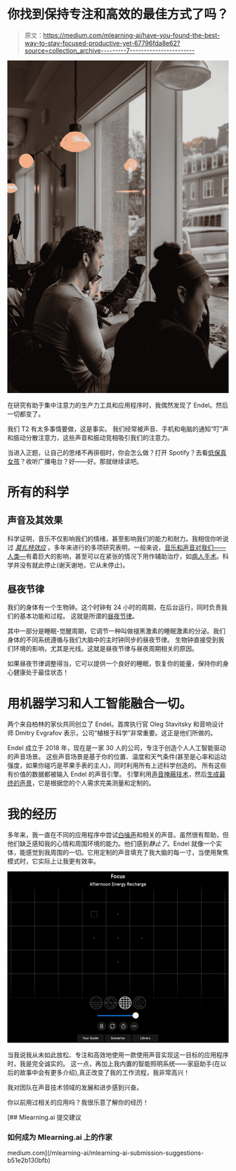 # 你找到保持专注和高效的最佳方式了吗？

> 原文：<https://medium.com/mlearning-ai/have-you-found-the-best-way-to-stay-focused-productive-yet-67796fda8e62?source=collection_archive---------7----------------------->

![](img/035f69986a65bb147b9dcb3a4e7b40fe.png)

在研究有助于集中注意力的生产力工具和应用程序时，我偶然发现了 Endel。然后一切都变了。

我们 T2 有太多事情要做，这是事实。
我们经常被声音、手机和电脑的通知“叮”声和振动分散注意力，这些声音和振动竞相吸引我们的注意力。

当进入正题，让自己的思绪不再徘徊时，你会怎么做？打开 Spotify？去看[低保真女孩](https://www.youtube.com/watch?v=jfKfPfyJRdk)？收听广播电台？好——好。那就继续读吧。

# 所有的科学

## 声音及其效果

科学证明，音乐不仅影响我们的情绪，甚至影响我们的能力和耐力。我相信你听说过 [*莫扎特效应*](https://www.ncbi.nlm.nih.gov/pmc/articles/PMC1281386/) 。多年来进行的多项研究表明，一般来说，[音乐和声音对我们——人类—](https://academic.oup.com/jmt/article-abstract/38/4/254/894542)有着巨大的影响，甚至可以在紧张的情况下用作辅助治疗，如[病人手术](https://www.health.harvard.edu/newsletter_article/music-and-health)。科学并没有就此停止(谢天谢地，它从未停止)。

## 昼夜节律

我们的身体有一个生物钟。这个时钟有 24 小时的周期，在后台运行，同时负责我们的基本功能和过程。
这就是所谓的[昼夜节律](https://www.sleepfoundation.org/circadian-rhythm)。

其中一部分是睡眠-觉醒周期，它调节一种叫做褪黑激素的睡眠激素的分泌。我们身体的不同系统遵循与我们大脑中的主时钟同步的昼夜节律。
生物钟直接受到我们环境的影响，尤其是光线。这就是昼夜节律与昼夜周期相关的原因。

如果昼夜节律调整得当，它可以提供一个良好的睡眠，恢复你的能量，保持你的身心健康处于最佳状态！

# 用机器学习和人工智能融合一切。

两个来自柏林的家伙共同创立了 Endel。首席执行官 Oleg Stavitsky 和音响设计师 Dmitry Evgrafov 表示，公司“植根于科学”非常重要。这正是他们所做的。

Endel 成立于 2018 年，现在是一家 30 人的公司，专注于创造个人人工智能驱动的声音场景。
这些声音场景是基于你的位置、温度和天气条件(甚至是心率和运动强度，如果你碰巧是苹果手表的主人)，同时利用所有上述科学创造的。
所有这些有价值的数据都被输入 Endel 的声音引擎。
引擎利用[声音掩蔽技术](https://en.wikipedia.org/wiki/Sound_masking)，然后[生成最终的声景](https://www.amazon.science/latest-news/the-science-behind-endels-ai-powered-soundscapes?fbclid=IwAR2yMfT9089llBso_4s9GWvb1Q0b95NMg8SOJVlFlH6y0FjrGB7SvLjPpuo)，它是根据您的个人需求完美测量和定制的。

# 我的经历

多年来，我一直在不同的应用程序中尝试[白噪声](https://www.ncbi.nlm.nih.gov/pmc/articles/PMC1792397/?page=1)和相关的声音。虽然很有帮助，但他们缺乏感知我的心情和周围环境的能力。他们感到*静止了*。Endel 就像一个实体，能感觉到我周围的一切。它用定制的声音填充了我大脑的每一寸，当使用聚焦模式时，它实际上让我更有效率。

![](img/5bb0f5c6b8e76eb19acb03a11cf8e624.png)

当我说我从未如此放松、专注和高效地使用一款使用声音实现这一目标的应用程序时，我是完全诚实的。
这一点，再加上我内置的智能照明系统——家庭助手(在以后的故事中会有更多介绍),真正改变了我的工作流程，我非常高兴！

我对团队在声音技术领域的发展和进步感到兴奋。

你以前用过相关的应用吗？我很乐意了解你的经历！

[](/mlearning-ai/mlearning-ai-submission-suggestions-b51e2b130bfb) [## Mlearning.ai 提交建议

### 如何成为 Mlearning.ai 上的作家

medium.com](/mlearning-ai/mlearning-ai-submission-suggestions-b51e2b130bfb)